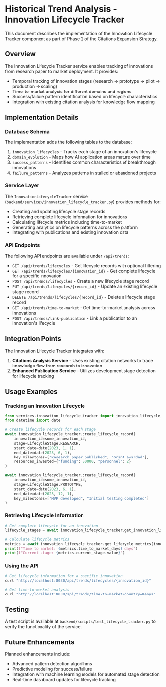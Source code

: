 # Historical Trend Analysis - Innovation Lifecycle Tracker

This document describes the implementation of the Innovation Lifecycle Tracker component as part of Phase 2 of the Citations Expansion Strategy.

## Overview

The Innovation Lifecycle Tracker service enables tracking of innovations from research paper to market deployment. It provides:

- Temporal tracking of innovation stages (research → prototype → pilot → production → scaling)
- Time-to-market analysis for different domains and regions
- Success/failure pattern identification based on lifecycle characteristics
- Integration with existing citation analysis for knowledge flow mapping

## Implementation Details

### Database Schema

The implementation adds the following tables to the database:

1. `innovation_lifecycles` - Tracks each stage of an innovation's lifecycle
2. `domain_evolution` - Maps how AI application areas mature over time
3. `success_patterns` - Identifies common characteristics of breakthrough innovations
4. `failure_patterns` - Analyzes patterns in stalled or abandoned projects

### Service Layer

The `InnovationLifecycleTracker` service (`backend/services/innovation_lifecycle_tracker.py`) provides methods for:

- Creating and updating lifecycle stage records
- Retrieving complete lifecycle information for innovations
- Calculating lifecycle metrics including time-to-market
- Generating analytics on lifecycle patterns across the platform
- Integrating with publications and existing innovation data

### API Endpoints

The following API endpoints are available under `/api/trends`:

- `GET /api/trends/lifecycles` - Get lifecycle records with optional filtering
- `GET /api/trends/lifecycles/{innovation_id}` - Get complete lifecycle for a specific innovation
- `POST /api/trends/lifecycles` - Create a new lifecycle stage record
- `PUT /api/trends/lifecycles/{record_id}` - Update an existing lifecycle stage record
- `DELETE /api/trends/lifecycles/{record_id}` - Delete a lifecycle stage record
- `GET /api/trends/time-to-market` - Get time-to-market analysis across innovations
- `POST /api/trends/link-publication` - Link a publication to an innovation's lifecycle

## Integration Points

The Innovation Lifecycle Tracker integrates with:

1. **Citations Analysis Service** - Uses existing citation networks to trace knowledge flow from research to innovation
2. **Enhanced Publication Service** - Utilizes development stage detection for lifecycle tracking

## Usage Examples

### Tracking an Innovation Lifecycle

```python
from services.innovation_lifecycle_tracker import innovation_lifecycle_tracker, LifecycleStage
from datetime import date

# Create lifecycle records for each stage
await innovation_lifecycle_tracker.create_lifecycle_record(
    innovation_id=some_innovation_id,
    stage=LifecycleStage.RESEARCH,
    start_date=date(2023, 1, 1),
    end_date=date(2023, 6, 1),
    key_milestones=["Research paper published", "Grant awarded"],
    resources_invested={"funding": 50000, "personnel": 2}
)

await innovation_lifecycle_tracker.create_lifecycle_record(
    innovation_id=some_innovation_id,
    stage=LifecycleStage.PROTOTYPE,
    start_date=date(2023, 6, 1),
    end_date=date(2023, 12, 1),
    key_milestones=["MVP developed", "Initial testing completed"]
)
```

### Retrieving Lifecycle Information

```python
# Get complete lifecycle for an innovation
lifecycle_stages = await innovation_lifecycle_tracker.get_innovation_lifecycle(innovation_id)

# Calculate lifecycle metrics
metrics = await innovation_lifecycle_tracker.get_lifecycle_metrics(innovation_id)
print(f"Time to market: {metrics.time_to_market_days} days")
print(f"Current stage: {metrics.current_stage.value}")
```

### Using the API

```bash
# Get lifecycle information for a specific innovation
curl "http://localhost:8030/api/trends/lifecycles/{innovation_id}"

# Get time-to-market analysis
curl "http://localhost:8030/api/trends/time-to-market?country=Kenya"
```

## Testing

A test script is available at `backend/scripts/test_lifecycle_tracker.py` to verify the functionality of the service.

## Future Enhancements

Planned enhancements include:

- Advanced pattern detection algorithms
- Predictive modeling for success/failure
- Integration with machine learning models for automated stage detection
- Real-time dashboard updates for lifecycle tracking
